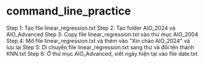 # command_line_practice

Step 1: Tạo file linear_regression.txt
Step 2: Tạo folder AIO_2024 và AIO_Advanced
Step 3: Copy file linear_regression.txt vào thư mục AIO_2004
Step 4: Mở file linear_regression.txt và thêm vào "Xin chào AIO_2024" và lưu lại
Step 5: Di chuyển file linear_regression.txt sang thư và đổi tên thành KNN.txt
Step 6: Ở thư mục AIO_Advanced, viết ngày hiện tại vào file date.txt